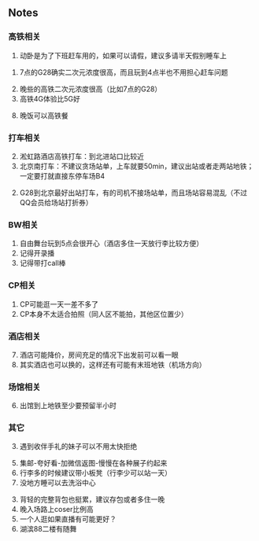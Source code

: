## Notes

### 高铁相关
<!-- BW2024 -->
1. 动卧是为了下班赶车用的，如果可以请假，建议多请半天假别睡车上
<!-- ARK2024 -->
1. 7点的G28确实二次元浓度很高，而且玩到4点半也不用担心赶车问题
<!-- BW2023 -->
2. 晚些的高铁二次元浓度很高（比如7点的G28）
6. 高铁4G体验比5G好
<!-- CP2024 -->
8. 晚饭可以高铁餐

### 打车相关
<!-- BW2024 -->
2. 淞虹路酒店高铁打车：到北进站口比较近
3. 北京南打车：不建议贪场站单，上车就要50min，建议出站或者走两站地铁；一定要打就直接东停车场B4
<!-- ARK2024 -->
2. G28到北京最好出站打车，有的司机不接场站单，而且场站容易混乱（不过QQ会员给场站打折券）

### BW相关
<!-- BW2023 -->
1. 自由舞台玩到5点会很开心（酒店多住一天放行李比较方便）
3. 记得开录播
4. 记得带打call棒

### CP相关
<!-- CP2024 -->
1. CP可能逛一天一差不多了
2. CP本身不太适合拍照（同人区不能拍，其他区位置少）

### 酒店相关
<!-- CP2024 -->
7. 酒店可能降价，房间充足的情况下出发前可以看一眼
9. 其实酒店也可以换的，这样还有可能有末班地铁（机场方向）

### 场馆相关
<!-- 杭州大会展中心 -->
6. 出馆到上地铁至少要预留半小时

### 其它
<!-- ARK2024 -->
3. 遇到收伴手礼的妹子可以不用太快拒绝
<!-- BW2023 -->
5. 集邮-夸好看-加微信返图-慢慢在各种展子约起来
7. 行李多的时候建议带小板凳（行李少可以站一天）
8. 没地方睡可以去洗浴中心
<!-- CP2024 -->
3. 背轻的完整背包也挺累，建议存包或者多住一晚
4. 晚入场路上coser比例高
5. 一个人逛如果直播有可能更好？
10. 湖滨88二楼有随舞
